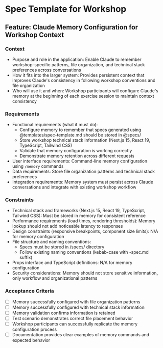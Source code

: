 # Spec Template for Workshop

## Feature: Claude Memory Configuration for Workshop Context

### Context

- Purpose and role in the application: Enable Claude to remember workshop-specific patterns, file organization, and technical stack preferences across conversations
- How it fits into the larger system: Provides persistent context that improves Claude's consistency in following workshop conventions and file organization
- Who will use it and when: Workshop participants will configure Claude's memory at the beginning of each exercise session to maintain context consistency

### Requirements

- Functional requirements (what it must do):
  - Configure memory to remember that specs generated using @templates/spec-template.md should be stored in @specs/
  - Store workshop technical stack information (Next.js 15, React 19, TypeScript, Tailwind CSS)
  - Validate that memory configuration is working correctly
  - Demonstrate memory retention across different requests
- User interface requirements: Command-line memory configuration using `/memory` commands
- Data requirements: Store file organization patterns and technical stack preferences
- Integration requirements: Memory system must persist across Claude conversations and integrate with existing workshop workflow

### Constraints

- Technical stack and frameworks (Next.js 15, React 19, TypeScript, Tailwind CSS): Must be stored in memory for consistent reference
- Performance requirements (load times, rendering thresholds): Memory lookup should not add noticeable latency to responses
- Design constraints (responsive breakpoints, component size limits): N/A for memory configuration
- File structure and naming conventions:
  - Specs must be stored in /specs/ directory
  - Follow existing naming conventions (kebab-case with -spec.md suffix)
- Props interface and TypeScript definitions: N/A for memory configuration
- Security considerations: Memory should not store sensitive information, only workflow and organizational patterns

### Acceptance Criteria

- [ ] Memory successfully configured with file organization patterns
- [ ] Memory successfully configured with technical stack information
- [ ] Memory validation confirms information is retained
- [ ] Test scenario demonstrates correct file placement behavior
- [ ] Workshop participants can successfully replicate the memory configuration process
- [ ] Documentation provides clear examples of memory commands and expected behavior
